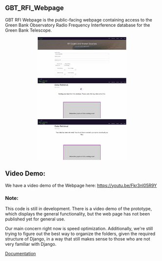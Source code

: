 ## GBT_RFI_Webpage

GBT RFI Webpage is the public-facing webpage containing access to the Green Bank Observatory Radio Frequency Interference database for the Green Bank Telescope. 

<p align="center">
<img src="images/home_page.jpg" width="290">
<img src="images/loading_screen.jpg" width="290">
<img src="images/received_data.jpg" width="290">
</p>

## Video Demo: 
We have a video demo of the Webpage here: 
https://youtu.be/Fkr3nl05R9Y

### Note: 

This code is still in development. There is a video demo of the prototype, which displays the general functionality, but the web page has not been published yet for general use. 

Our main concern right now is speed optimization. Additionally, we're still trying to figure out the best way to organize the folders, given the required structure of Django, in a way that still makes sense to those who are not very familiar with Django. 

[Documentation](docs/how_to_run.md)

